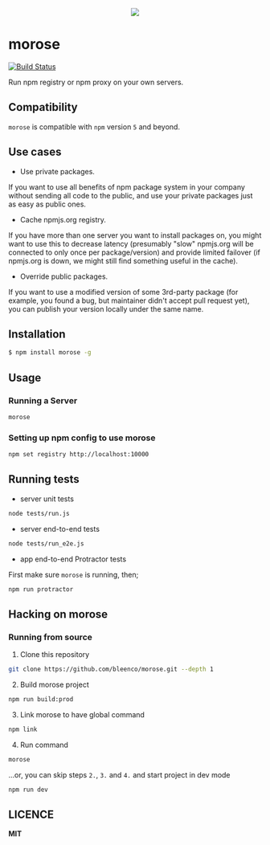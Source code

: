 
<p align="center">
  <img src="https://cloud.githubusercontent.com/assets/1796022/26799017/160416cc-4a34-11e7-919e-91d0a2359d8c.png">
</p>

# morose

[![Build Status](https://travis-ci.org/bleenco/morose.svg?branch=master)](https://travis-ci.org/bleenco/morose)

Run npm registry or npm proxy on your own servers.

## Compatibility

`morose` is compatible with `npm` version `5` and beyond.

## Use cases

- Use private packages.

If you want to use all benefits of npm package system in your company without sending all code to the public, and use your private packages just as easy as public ones.

- Cache npmjs.org registry.

If you have more than one server you want to install packages on, you might want to use this to decrease latency (presumably "slow" npmjs.org will be connected to only once per package/version) and provide limited failover (if npmjs.org is down, we might still find something useful in the cache).

- Override public packages.

If you want to use a modified version of some 3rd-party package (for example, you found a bug, but maintainer didn't accept pull request yet), you can publish your version locally under the same name.

## Installation

```sh
$ npm install morose -g
```

## Usage

### Running a Server

```sh
morose
```

### Setting up npm config to use morose

```sh
npm set registry http://localhost:10000
```

## Running tests

* server unit tests

```sh
node tests/run.js
```

* server end-to-end tests

```sh
node tests/run_e2e.js
```

* app end-to-end Protractor tests

First make sure `morose` is running, then;

```sh
npm run protractor
```

## Hacking on morose

### Running from source

1. Clone this repository

```sh
git clone https://github.com/bleenco/morose.git --depth 1
```

2. Build morose project

```sh
npm run build:prod
```

3. Link morose to have global command

```sh
npm link
```

4. Run command

```sh
morose
```

...or, you can skip steps `2.`, `3.` and `4.` and start project in dev mode

```sh
npm run dev
```

## LICENCE

**MIT**

